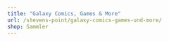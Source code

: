```yaml
---
title: "Galaxy Comics, Games & More"
url: /stevens-point/galaxy-comics-games-und-more/
shop: Sammler
---
```

